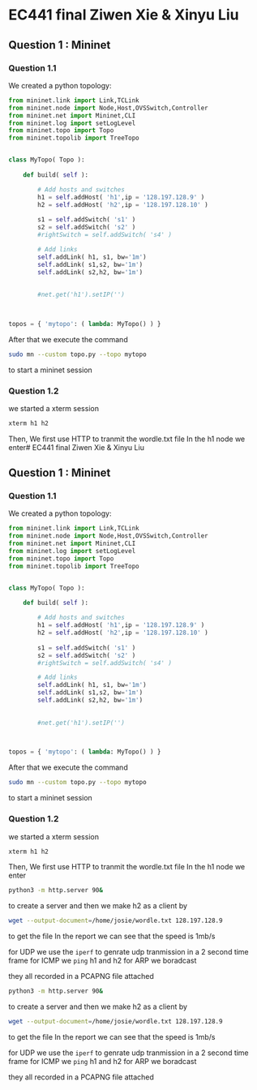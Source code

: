 # EC441 final Ziwen Xie & Xinyu Liu
## Question 1 : Mininet
### Question 1.1
We created a python topology:
``` python
from mininet.link import Link,TCLink
from mininet.node import Node,Host,OVSSwitch,Controller
from mininet.net import Mininet,CLI
from mininet.log import setLogLevel
from mininet.topo import Topo
from mininet.topolib import TreeTopo


class MyTopo( Topo ):
    
    def build( self ):

        # Add hosts and switches
        h1 = self.addHost( 'h1',ip = '128.197.128.9' )
        h2 = self.addHost( 'h2',ip = '128.197.128.10' )
        
        s1 = self.addSwitch( 's1' )
        s2 = self.addSwitch( 's2' )
        #rightSwitch = self.addSwitch( 's4' )

        # Add links
        self.addLink( h1, s1, bw='1m')
        self.addLink( s1,s2, bw='1m')
        self.addLink( s2,h2, bw='1m')
        
        
        #net.get('h1').setIP('')
        


topos = { 'mytopo': ( lambda: MyTopo() ) }
```
After that we execute the command
```sh
sudo mn --custom topo.py --topo mytopo
```
to start a mininet session

### Question 1.2 
we started a xterm session
```sh
xterm h1 h2
```
Then, We first use HTTP to tranmit the wordle.txt file
In the h1 node
 we enter# EC441 final Ziwen Xie & Xinyu Liu
## Question 1 : Mininet
### Question 1.1
We created a python topology:
``` python
from mininet.link import Link,TCLink
from mininet.node import Node,Host,OVSSwitch,Controller
from mininet.net import Mininet,CLI
from mininet.log import setLogLevel
from mininet.topo import Topo
from mininet.topolib import TreeTopo


class MyTopo( Topo ):
    
    def build( self ):

        # Add hosts and switches
        h1 = self.addHost( 'h1',ip = '128.197.128.9' )
        h2 = self.addHost( 'h2',ip = '128.197.128.10' )
        
        s1 = self.addSwitch( 's1' )
        s2 = self.addSwitch( 's2' )
        #rightSwitch = self.addSwitch( 's4' )

        # Add links
        self.addLink( h1, s1, bw='1m')
        self.addLink( s1,s2, bw='1m')
        self.addLink( s2,h2, bw='1m')
        
        
        #net.get('h1').setIP('')
        


topos = { 'mytopo': ( lambda: MyTopo() ) }
```
After that we execute the command
```sh
sudo mn --custom topo.py --topo mytopo
```
to start a mininet session

### Question 1.2 
we started a xterm session
```sh
xterm h1 h2
```
Then, We first use HTTP to tranmit the wordle.txt file
In the h1 node
 we enter
 ```sh
 python3 -m http.server 90&
 ```
 to create a server
 and then we make h2 as a client by 
 ```sh
 wget --output-document=/home/josie/wordle.txt 128.197.128.9
 ```
 to get the file
 In the report we can see that the speed is 1mb/s
 
 for UDP we use the `iperf` to genrate udp tranmission in a 2 second time frame
 for ICMP we `ping` h1 and h2
 for ARP we boradcast
 
 they all recorded in a PCAPNG file attached
 

 ```sh
 python3 -m http.server 90&
 ```
 to create a server
 and then we make h2 as a client by 
 ```sh
 wget --output-document=/home/josie/wordle.txt 128.197.128.9
 ```
 to get the file
 In the report we can see that the speed is 1mb/s
 
 for UDP we use the `iperf` to genrate udp tranmission in a 2 second time frame
 for ICMP we `ping` h1 and h2
 for ARP we boradcast
 
 they all recorded in a PCAPNG file attached
 
